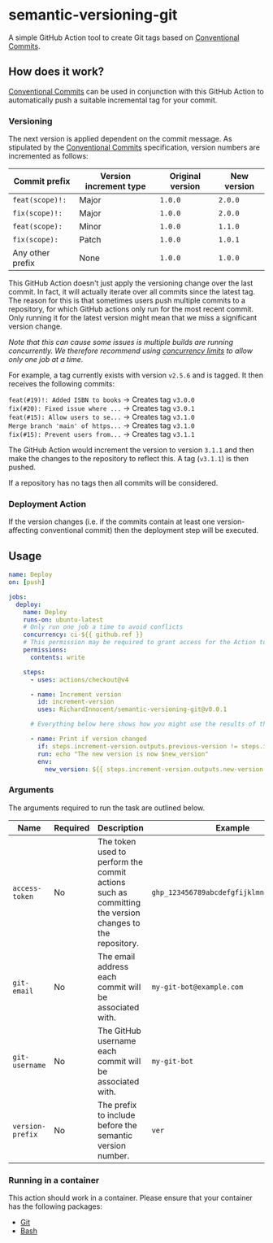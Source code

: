 # semantic-versioning-git
A simple GitHub Action tool to create Git tags based on
[Conventional Commits](https://www.conventionalcommits.org/en/v1.0.0).

## How does it work?
[Conventional Commits](https://www.conventionalcommits.org/en/v1.0.0) can be used in conjunction
with this GitHub Action to automatically push a suitable incremental tag for your commit.

### Versioning
The next version is applied dependent on the commit message. As stipulated by the [Conventional
Commits](https://www.conventionalcommits.org/en/v1.0.0) specification, version numbers are
incremented as follows:

| Commit prefix    | Version increment type | Original version | New version |
|------------------|------------------------|------------------|-------------|
| `feat(scope)!:`  | Major                  | `1.0.0`          | `2.0.0`     |
| `fix(scope)!:`   | Major                  | `1.0.0`          | `2.0.0`     |
| `feat(scope):`   | Minor                  | `1.0.0`          | `1.1.0`     |
| `fix(scope):`    | Patch                  | `1.0.0`          | `1.0.1`     |
| Any other prefix | None                   | `1.0.0`          | `1.0.0`     |

This GitHub Action doesn't just apply the versioning change over the last commit. In fact, it will
actually iterate over all commits since the latest tag. The reason for this is that sometimes users
push multiple commits to a repository, for which GitHub actions only run for the most recent
commit. Only running it for the latest version might mean that we miss a significant version change.

_Note that this can cause some issues is multiple builds are running concurrently. We therefore
recommend using
[concurrency limits](https://docs.github.com/en/actions/using-jobs/using-concurrency) to allow only
one job at a time._

For example, a tag currently exists with version `v2.5.6` and is tagged. It then receives the
following commits:

`feat(#19)!: Added ISBN to books` -> Creates tag `v3.0.0`  
`fix(#20): Fixed issue where ...` -> Creates tag `v3.0.1`  
`feat(#15): Allow users to se...` -> Creates tag `v3.1.0`  
`Merge branch 'main' of https...` -> Creates tag `v3.1.0`  
`fix(#15): Prevent users from...` -> Creates tag `v3.1.1`

The GitHub Action would increment the version to version `3.1.1` and then make the changes to the
repository to reflect this. A tag (`v3.1.1`) is then pushed.

If a repository has no tags then all commits will be considered.

### Deployment Action
If the version changes (i.e. if the commits contain at least one version-affecting conventional
commit) then the deployment step will be executed.

## Usage
```yaml
name: Deploy
on: [push]

jobs:
  deploy:
    name: Deploy
    runs-on: ubuntu-latest
    # Only run one job a time to avoid conflicts
    concurrency: ci-${{ github.ref }}
    # This permission may be required to grant access for the Action to push tags
    permissions:
      contents: write

    steps:
      - uses: actions/checkout@v4

      - name: Increment version
        id: increment-version
        uses: RichardInnocent/semantic-versioning-git@v0.0.1

      # Everything below here shows how you might use the results of the action...

      - name: Print if version changed
        if: steps.increment-version.outputs.previous-version != steps.increment-version.outputs.new-version
        run: echo "The new version is now $new_version"
        env:
          new_version: ${{ steps.increment-version.outputs.new-version }}
```

### Arguments

The arguments required to run the task are outlined below.

| Name             | Required | Description                                                                                            | Example                                   | Default                                                 |
|------------------|----------|--------------------------------------------------------------------------------------------------------|-------------------------------------------|---------------------------------------------------------|
| `access-token`   | No       | The token used to perform the commit actions such as committing the version changes to the repository. | `ghp_123456789abcdefgfijklmnopqrstuvwxyz` | The permissions of the action.                          |
| `git-email`      | No       | The email address each commit will be associated with.                                                 | `my-git-bot@example.com`                  | `41898282+github-actions[bot]@users.noreply.github.com` |
| `git-username`   | No       | The GitHub username each commit will be associated with.                                               | `my-git-bot`                              | `github-actions[bot]`                                   |
| `version-prefix` | No       | The prefix to include before the semantic version number.                                              | `ver`                                     | `v`                                                     |

### Running in a container

This action should work in a container. Please ensure that your container has the following packages:
- [Git](https://git-scm.com/)
- [Bash](https://www.gnu.org/software/bash/)
